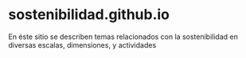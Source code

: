 # sostenibilidad.github.io
En éste sitio se describen temas relacionados con la sostenibilidad en diversas escalas, dimensiones, y actividades
